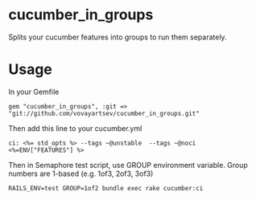 cucumber_in_groups
==================

Splits your cucumber features into groups to run them separately.

Usage
=====

In your Gemfile

    gem "cucumber_in_groups", :git => "git://github.com/vovayartsev/cucumber_in_groups.git"


Then add this line to your cucumber.yml

    ci: <%= std_opts %> --tags ~@unstable  --tags ~@noci  <%=ENV["FEATURES"] %>


Then in Semaphore test script, use GROUP environment variable. Group
numbers are 1-based (e.g. 1of3, 2of3, 3of3)

    RAILS_ENV=test GROUP=1of2 bundle exec rake cucumber:ci

